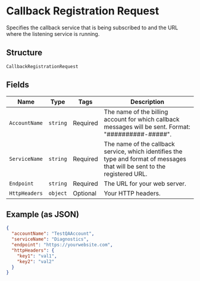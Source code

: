 
# Callback Registration Request

Specifies the callback service that is being subscribed to and the URL where the listening service is running.

## Structure

`CallbackRegistrationRequest`

## Fields

| Name | Type | Tags | Description |
|  --- | --- | --- | --- |
| `AccountName` | `string` | Required | The name of the billing account for which callback messages will be sent. Format: "##########-#####". |
| `ServiceName` | `string` | Required | The name of the callback service, which identifies the type and format of messages that will be sent to the registered URL. |
| `Endpoint` | `string` | Required | The URL for your web server. |
| `HttpHeaders` | `object` | Optional | Your HTTP headers. |

## Example (as JSON)

```json
{
  "accountName": "TestQAAccount",
  "serviceName": "Diagnostics",
  "endpoint": "https://yourwebsite.com",
  "httpHeaders": {
    "key1": "val1",
    "key2": "val2"
  }
}
```

